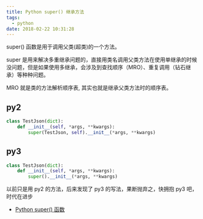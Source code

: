 ```yaml
---
title: Python super() 继承方法
tags:
  - python
date: 2018-02-22 10:31:28
---
```



super() 函数是用于调用父类(超类)的一个方法。

<!-- more --><!-- toc -->
super 是用来解决多重继承问题的，直接用类名调用父类方法在使用单继承的时候没问题，但是如果使用多继承，会涉及到查找顺序（MRO）、重复调用（钻石继承）等种种问题。

MRO 就是类的方法解析顺序表, 其实也就是继承父类方法时的顺序表。

## py2
```python
class TestJson(dict):
    def __init__(self, *args, **kwargs):
        super(TestJson, self).__init__(*args, **kwargs)
```
## py3
```python
class TestJson(dict):
    def __init__(self, *args, **kwargs):
        super().__init__(*args, **kwargs)
```

以前只是用 py2 的方法，后来发现了 py3 的写法，果断抛弃之，快拥抱 py3 吧，时代在进步

- [Python super() 函数](http://www.runoob.com/python/python-func-super.html)
